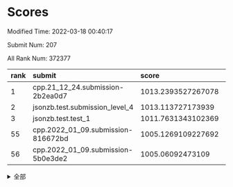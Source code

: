 # Scores

Modified Time: 2022-03-18 00:40:17

Submit Num: 207

All Rank Num: 372377

| rank |               submit               |       score        |       sigma        | pk_num |
| :--- | :--------------------------------- | :----------------- | :----------------- | :----- |
| 1    | cpp.21_12_24.submission-2b2ea0d7   | 1013.2393527267078 | 0.8211944578721618 | 7196   |
| 2    | jsonzb.test.submission_level_4     | 1013.113727173939  | 0.8110107034048419 | 7199   |
| 3    | jsonzb.test.test_1                 | 1011.7631343102369 | 0.7877877262348744 | 7196   |
| 55   | cpp.2022_01_09.submission-816672bd | 1005.1269109227692 | 0.7092443549113813 | 7192   |
| 56   | cpp.2022_01_09.submission-5b0e3de2 | 1005.06092473109   | 0.7230049136937412 | 7199   |


<details>
<summary>全部</summary>

| rank |                 submit                 |       score        |       sigma        | pk_num |
| :--- | :------------------------------------- | :----------------- | :----------------- | :----- |
| 1    | cpp.21_12_24.submission-2b2ea0d7       | 1013.2393527267078 | 0.8211944578721618 | 7196   |
| 2    | jsonzb.test.submission_level_4         | 1013.113727173939  | 0.8110107034048419 | 7199   |
| 3    | jsonzb.test.test_1                     | 1011.7631343102369 | 0.7877877262348744 | 7196   |
| 4    | gobigger.level_3.submission_level_3_27 | 1011.6663007393731 | 0.7794494618291609 | 7198   |
| 5    | gobigger.level_3.submission_level_3_43 | 1011.4588288606242 | 0.7602651069267738 | 7197   |
| 6    | gobigger.level_3.submission_level_3_42 | 1011.3830598270733 | 0.7774158594276662 | 7203   |
| 7    | gobigger.level_3.submission_level_3_38 | 1011.2434278037651 | 0.7595709458022791 | 7193   |
| 8    | gobigger.level_3.submission_level_3_6  | 1011.2401535188875 | 0.7942867226755875 | 7192   |
| 9    | gobigger.level_3.submission_level_3_31 | 1011.0177746779298 | 0.7702627059764042 | 7199   |
| 10   | gobigger.level_3.submission_level_3_9  | 1010.9842148107167 | 0.7740574290106185 | 7195   |
| 11   | gobigger.level_3.submission_level_3_28 | 1010.9570168918962 | 0.7507828928046509 | 7198   |
| 12   | gobigger.level_3.submission_level_3_35 | 1010.7531417252351 | 0.7596370792130747 | 7197   |
| 13   | gobigger.level_3.submission_level_3_44 | 1010.7484521482144 | 0.7583268103218967 | 7198   |
| 14   | gobigger.level_3.submission_level_3_17 | 1010.6774356249631 | 0.7604051275904065 | 7198   |
| 15   | gobigger.level_3.submission_level_3_34 | 1010.6506252324448 | 0.7893371111401261 | 7196   |
| 16   | gobigger.level_3.submission_level_3_33 | 1010.6282689477254 | 0.7557779607578924 | 7198   |
| 17   | gobigger.level_3.submission_level_3_25 | 1010.6272947857092 | 0.7743267520392962 | 7196   |
| 18   | gobigger.level_3.submission_level_3_2  | 1010.5876190273548 | 0.7480110480052735 | 7196   |
| 19   | gobigger.level_3.submission_level_3_47 | 1010.5849696004709 | 0.7690805309698505 | 7194   |
| 20   | gobigger.level_3.submission_level_3_30 | 1010.5671688375455 | 0.7508909448166263 | 7194   |
| 21   | gobigger.level_3.submission_level_3_41 | 1010.5174343078018 | 0.7593984928965092 | 7191   |
| 22   | gobigger.level_3.submission_level_3_5  | 1010.4867147522184 | 0.7552559684955052 | 7194   |
| 23   | gobigger.level_3.submission_level_3_20 | 1010.4827041372067 | 0.7456744834053295 | 7193   |
| 24   | gobigger.level_3.submission_level_3_37 | 1010.4602708772625 | 0.7743651321011481 | 7202   |
| 25   | gobigger.level_3.submission_level_3_36 | 1010.4428414002936 | 0.7576148900053015 | 7194   |
| 26   | gobigger.level_3.submission_level_3_49 | 1010.4280658671241 | 0.7451475371336754 | 7197   |
| 27   | gobigger.level_3.submission_level_3_29 | 1010.4070802569241 | 0.7441320934547566 | 7196   |
| 28   | gobigger.level_3.submission_level_3_40 | 1010.3234219328177 | 0.7749627009197818 | 7195   |
| 29   | gobigger.level_3.submission_level_3_45 | 1010.2864169513693 | 0.7501292008781791 | 7198   |
| 30   | gobigger.level_3.submission_level_3_16 | 1010.2687229403195 | 0.7495522819243674 | 7194   |
| 31   | gobigger.level_3.submission_level_3_24 | 1010.2020823989017 | 0.749592727564377  | 7198   |
| 32   | gobigger.level_3.submission_level_3_32 | 1010.1929099328896 | 0.7496711772588635 | 7193   |
| 33   | gobigger.level_3.submission_level_3_22 | 1010.1672412493939 | 0.7635739474524502 | 7195   |
| 34   | gobigger.level_3.submission_level_3_3  | 1010.1592373255279 | 0.7692451321911927 | 7197   |
| 35   | gobigger.level_3.submission_level_3_39 | 1010.1527602642562 | 0.7637487174169166 | 7193   |
| 36   | gobigger.level_3.submission_level_3_26 | 1010.1480959186476 | 0.7555760235532737 | 7199   |
| 37   | gobigger.level_3.submission_level_3_12 | 1009.9939939865152 | 0.7501877604305699 | 7194   |
| 38   | gobigger.level_3.submission_level_3_13 | 1009.9619797300032 | 0.7439500262950159 | 7197   |
| 39   | gobigger.level_3.submission_level_3_19 | 1009.954778825251  | 0.7540770193380066 | 7198   |
| 40   | gobigger.level_3.submission_level_3_11 | 1009.890441326896  | 0.7535966789250615 | 7194   |
| 41   | gobigger.level_3.submission_level_3_1  | 1009.7305430967108 | 0.7670795583050095 | 7192   |
| 42   | gobigger.level_3.submission_level_3_14 | 1009.6156735167733 | 0.7592505122949833 | 7194   |
| 43   | gobigger.level_3.submission_level_3_0  | 1009.4978766512054 | 0.7731899059196446 | 7199   |
| 44   | gobigger.level_3.submission_level_3_10 | 1009.4563749346335 | 0.7720658349099505 | 7198   |
| 45   | gobigger.level_3.submission_level_3_48 | 1009.438626206007  | 0.7531980799067384 | 7202   |
| 46   | gobigger.level_3.submission_level_3_23 | 1009.4070025645644 | 0.7461739047596151 | 7195   |
| 47   | gobigger.level_3.submission_level_3_21 | 1009.3049729632154 | 0.7606621985843992 | 7190   |
| 48   | gobigger.level_3.submission_level_3_7  | 1009.0446517157326 | 0.7456611419381729 | 7197   |
| 49   | gobigger.level_3.submission_level_3_18 | 1008.98102220016   | 0.7447449224729313 | 7191   |
| 50   | gobigger.level_3.submission_level_3_4  | 1008.9492323403739 | 0.7777841896918588 | 7192   |
| 51   | gobigger.level_3.submission_level_3_15 | 1008.8020227150033 | 0.7345455662713517 | 7198   |
| 52   | gobigger.level_3.submission_level_3_46 | 1008.5432461040263 | 0.7548153834384914 | 7199   |
| 53   | gobigger.level_3.submission_level_3_8  | 1008.1185340463087 | 0.7407872623572426 | 7197   |
| 54   | gobigger.level_1.submission_level_1_28 | 1005.4264262940441 | 0.7251271360179754 | 7204   |
| 55   | cpp.2022_01_09.submission-816672bd     | 1005.1269109227692 | 0.7092443549113813 | 7192   |
| 56   | cpp.2022_01_09.submission-5b0e3de2     | 1005.06092473109   | 0.7230049136937412 | 7199   |
| 57   | gobigger.level_1.submission_level_1_20 | 1004.8032625771095 | 0.7139385854454829 | 7196   |
| 58   | gobigger.level_1.submission_level_1_43 | 1004.3765567615104 | 0.7284535593788077 | 7196   |
| 59   | gobigger.level_1.submission_level_1_33 | 1004.3398004956549 | 0.7235074601303947 | 7197   |
| 60   | gobigger.level_1.submission_level_1_38 | 1004.3319268755632 | 0.7258420252762812 | 7195   |
| 61   | gobigger.level_1.submission_level_1_27 | 1004.2161986845731 | 0.716907286951522  | 7201   |
| 62   | gobigger.level_1.submission_level_1_39 | 1004.2071912915235 | 0.7276334559599233 | 7185   |
| 63   | gobigger.level_1.submission_level_1_0  | 1004.1719983251315 | 0.7086825114763262 | 7197   |
| 64   | gobigger.level_1.submission_level_1_36 | 1003.885059072114  | 0.7313957921094267 | 7200   |
| 65   | gobigger.level_1.submission_level_1_49 | 1003.8682659392322 | 0.7297174921928744 | 7195   |
| 66   | gobigger.level_1.submission_level_1_11 | 1003.7500123896217 | 0.727139033596612  | 7199   |
| 67   | gobigger.level_1.submission_level_1_26 | 1003.6733194063713 | 0.7206589356041151 | 7198   |
| 68   | gobigger.level_1.submission_level_1_12 | 1003.6169990783934 | 0.7076298006759163 | 7194   |
| 69   | gobigger.level_1.submission_level_1_6  | 1003.6039019725162 | 0.7306220338945522 | 7193   |
| 70   | gobigger.level_1.submission_level_1_44 | 1003.5888244343303 | 0.7147176875681415 | 7198   |
| 71   | gobigger.level_1.submission_level_1_32 | 1003.5679816007872 | 0.7154256367405967 | 7196   |
| 72   | gobigger.level_1.submission_level_1_8  | 1003.4646797108005 | 0.7245667983850254 | 7198   |
| 73   | gobigger.level_1.submission_level_1_47 | 1003.4213237914371 | 0.7068778409940412 | 7194   |
| 74   | gobigger.level_1.submission_level_1_13 | 1003.4083483159078 | 0.7118916041015299 | 7197   |
| 75   | gobigger.level_1.submission_level_1_3  | 1003.3470426429063 | 0.7202962794947078 | 7198   |
| 76   | gobigger.level_1.submission_level_1_34 | 1003.3436117622194 | 0.7156825409456058 | 7193   |
| 77   | gobigger.level_1.submission_level_1_42 | 1003.3425286981652 | 0.7214757632094854 | 7194   |
| 78   | gobigger.level_1.submission_level_1_46 | 1003.3416843641529 | 0.7180450857756067 | 7192   |
| 79   | gobigger.level_1.submission_level_1_29 | 1003.3130409172917 | 0.717457429845862  | 7196   |
| 80   | gobigger.level_1.submission_level_1_2  | 1003.309595000164  | 0.7236854141748735 | 7198   |
| 81   | gobigger.level_1.submission_level_1_1  | 1003.2265179855808 | 0.7148278539460088 | 7200   |
| 82   | gobigger.level_1.submission_level_1_35 | 1003.1612455836378 | 0.7179810166163044 | 7196   |
| 83   | gobigger.level_1.submission_level_1_25 | 1003.1201408155373 | 0.7389876913164286 | 7197   |
| 84   | gobigger.level_1.submission_level_1_31 | 1003.1056439754814 | 0.71664061393907   | 7198   |
| 85   | gobigger.level_1.submission_level_1_48 | 1003.0890980215585 | 0.712473368732001  | 7196   |
| 86   | gobigger.level_1.submission_level_1_30 | 1003.0338367408536 | 0.7169052800070783 | 7192   |
| 87   | gobigger.level_1.submission_level_1_16 | 1002.9388157842624 | 0.7159631665517122 | 7199   |
| 88   | gobigger.level_1.submission_level_1_37 | 1002.9194522475508 | 0.7300816512662487 | 7200   |
| 89   | gobigger.level_1.submission_level_1_23 | 1002.9159308134715 | 0.7153361098815514 | 7195   |
| 90   | gobigger.level_1.submission_level_1_9  | 1002.8966561161411 | 0.7127379371405188 | 7194   |
| 91   | gobigger.level_1.submission_level_1_17 | 1002.8877592531767 | 0.7147429779611343 | 7195   |
| 92   | gobigger.level_1.submission_level_1_14 | 1002.8447753938385 | 0.7237776534500271 | 7199   |
| 93   | gobigger.level_1.submission_level_1_40 | 1002.7945260781357 | 0.7161465083128485 | 7194   |
| 94   | gobigger.level_1.submission_level_1_21 | 1002.7578929505762 | 0.7109398297962446 | 7193   |
| 95   | gobigger.level_1.submission_level_1_24 | 1002.7519361145221 | 0.727556613317175  | 7194   |
| 96   | gobigger.level_1.submission_level_1_19 | 1002.6810568044182 | 0.7109821924797427 | 7196   |
| 97   | gobigger.level_1.submission_level_1_45 | 1002.559769934832  | 0.7108576667754967 | 7194   |
| 98   | gobigger.level_1.submission_level_1_18 | 1002.5156354756259 | 0.7055163463305524 | 7196   |
| 99   | gobigger.level_1.submission_level_1_4  | 1002.4643159002694 | 0.7133727228616803 | 7192   |
| 100  | gobigger.level_1.submission_level_1_15 | 1002.4362791144133 | 0.7088538516648057 | 7196   |
| 101  | gobigger.level_1.submission_level_1_7  | 1002.3439094286612 | 0.7190788459549543 | 7194   |
| 102  | gobigger.level_1.submission_level_1_10 | 1002.1525965913148 | 0.7196478046587501 | 7193   |
| 103  | gobigger.level_1.submission_level_1_5  | 1002.0495211083428 | 0.7090659306658319 | 7199   |
| 104  | gobigger.level_1.submission_level_1_22 | 1002.0337003607096 | 0.7180869037392384 | 7196   |
| 105  | gobigger.level_1.submission_level_1_41 | 1001.8156905949311 | 0.7134375122358695 | 7194   |
| 106  | gobigger.random.submission_random_4    | 997.1551114889505  | 0.698559391355718  | 7194   |
| 107  | gobigger.random.submission_random_24   | 997.1138106416493  | 0.7113999754260515 | 7198   |
| 108  | gobigger.random.submission_random_49   | 996.7640663956097  | 0.7209420206667104 | 7197   |
| 109  | gobigger.random.submission_random_43   | 996.7513044219185  | 0.7179728311159419 | 7193   |
| 110  | gobigger.random.submission_random_33   | 996.692454455222   | 0.7202134238987591 | 7198   |
| 111  | gobigger.random.submission_random_12   | 996.6091486741851  | 0.7269127077092916 | 7198   |
| 112  | gobigger.random.submission_random_17   | 996.5775372595072  | 0.7149276149038842 | 7197   |
| 113  | gobigger.random.submission_random_2    | 996.4525189199525  | 0.7159629963463082 | 7194   |
| 114  | gobigger.random.submission_random_41   | 996.451619458648   | 0.7302709514504697 | 7195   |
| 115  | gobigger.random.submission_random_47   | 996.4182591640738  | 0.703160541118275  | 7197   |
| 116  | gobigger.random.submission_random_44   | 996.3236982978906  | 0.717144398121119  | 7192   |
| 117  | gobigger.random.submission_random_46   | 996.3107532683077  | 0.7161964639269672 | 7197   |
| 118  | gobigger.random.submission_random_42   | 996.2866442146186  | 0.6994010137087625 | 7192   |
| 119  | gobigger.random.submission_random_27   | 996.2808750171087  | 0.710010624757118  | 7195   |
| 120  | gobigger.random.submission_random_28   | 996.2756854071367  | 0.712344030484397  | 7193   |
| 121  | gobigger.random.submission_random_0    | 996.2189472592045  | 0.7060372514737884 | 7194   |
| 122  | gobigger.random.submission_random_39   | 996.2188874373412  | 0.7105084945751372 | 7196   |
| 123  | gobigger.random.submission_random_19   | 996.218262355105   | 0.7159341917809743 | 7195   |
| 124  | gobigger.random.submission_random_26   | 996.2077734511076  | 0.7137664954387437 | 7197   |
| 125  | gobigger.random.submission_random_7    | 996.2076449130956  | 0.7157371368239709 | 7189   |
| 126  | gobigger.random.submission_random_31   | 996.1594174525059  | 0.7190161666151937 | 7194   |
| 127  | gobigger.random.submission_random_22   | 996.1534737947579  | 0.7144987207924164 | 7196   |
| 128  | gobigger.random.submission_random_6    | 996.145838747796   | 0.7036387029929235 | 7195   |
| 129  | gobigger.random.submission_random_9    | 996.1405056833659  | 0.7132215089672047 | 7195   |
| 130  | gobigger.random.submission_random_45   | 996.1102223749247  | 0.7073558153170354 | 7192   |
| 131  | gobigger.random.submission_random_38   | 996.1015882953574  | 0.7083269591572126 | 7191   |
| 132  | gobigger.random.submission_random_21   | 996.0963727051418  | 0.7092439837075889 | 7191   |
| 133  | gobigger.random.submission_random_37   | 996.0505440825149  | 0.7003829551526474 | 7192   |
| 134  | gobigger.random.submission_random_14   | 996.0172977802375  | 0.7237135977714609 | 7199   |
| 135  | gobigger.random.submission_random_29   | 995.9168556175947  | 0.7010770333211203 | 7198   |
| 136  | gobigger.random.submission_random_3    | 995.8819341304375  | 0.717214343103427  | 7202   |
| 137  | gobigger.random.submission_random_5    | 995.8542633847775  | 0.7116612059404298 | 7195   |
| 138  | gobigger.random.submission_random_11   | 995.8137809860106  | 0.7192580592154522 | 7200   |
| 139  | gobigger.random.submission_random_10   | 995.803887491484   | 0.7057423252905963 | 7196   |
| 140  | gobigger.random.submission_random_48   | 995.7778577376736  | 0.7220330091748354 | 7199   |
| 141  | gobigger.random.submission_random_16   | 995.7475132006118  | 0.7265380807056098 | 7197   |
| 142  | gobigger.random.submission_random_1    | 995.7397136876552  | 0.7187771865817326 | 7195   |
| 143  | gobigger.random.submission_random_18   | 995.6950844127331  | 0.7055783378979122 | 7197   |
| 144  | gobigger.random.submission_random_20   | 995.5963247309674  | 0.7165024868707988 | 7195   |
| 145  | gobigger.random.submission_random_34   | 995.5085029846975  | 0.719117396350205  | 7195   |
| 146  | gobigger.random.submission_random_23   | 995.5049331417391  | 0.7035963848923481 | 7196   |
| 147  | gobigger.random.submission_random_30   | 995.4962537905185  | 0.7099344396258782 | 7194   |
| 148  | gobigger.random.submission_random_15   | 995.4759502424173  | 0.7090819902217972 | 7199   |
| 149  | gobigger.random.submission_random_32   | 995.2631525751673  | 0.7096391475976263 | 7196   |
| 150  | gobigger.random.submission_random_25   | 995.2136030995637  | 0.7127206891847753 | 7192   |
| 151  | gobigger.random.submission_random_8    | 995.1631135003206  | 0.7099721776907649 | 7194   |
| 152  | gobigger.random.submission_random_13   | 995.1393891378615  | 0.7118111701270217 | 7192   |
| 153  | gobigger.random.submission_random_35   | 995.1094596896177  | 0.7103380481261051 | 7199   |
| 154  | gobigger.random.submission_random_36   | 994.6810845382615  | 0.7165810348720558 | 7190   |
| 155  | gobigger.random.submission_random_40   | 994.1844466212418  | 0.7269613607595382 | 7194   |
| 156  | gobigger.level_2.submission_level_2_41 | 994.1341789437985  | 0.7210461460525907 | 7195   |
| 157  | gobigger.level_2.submission_level_2_22 | 993.8149476145978  | 0.7376373222878592 | 7192   |
| 158  | gobigger.level_2.submission_level_2_18 | 993.648466903994   | 0.7283895404081279 | 7198   |
| 159  | gobigger.level_2.submission_level_2_32 | 993.3761310863066  | 0.7274160749231637 | 7197   |
| 160  | gobigger.level_2.submission_level_2_12 | 993.3623122189102  | 0.7344826687224044 | 7191   |
| 161  | gobigger.level_2.submission_level_2_44 | 993.2987585535286  | 0.7531575571391829 | 7199   |
| 162  | gobigger.level_2.submission_level_2_42 | 993.1256067254928  | 0.728367459160066  | 7199   |
| 163  | gobigger.level_2.submission_level_2_46 | 993.0680008253195  | 0.7463468042715196 | 7193   |
| 164  | gobigger.level_2.submission_level_2_27 | 993.0198360630383  | 0.7411446915477997 | 7195   |
| 165  | gobigger.level_2.submission_level_2_43 | 992.9999489748432  | 0.7534272571515028 | 7192   |
| 166  | gobigger.level_2.submission_level_2_45 | 992.9950266062096  | 0.743607418294747  | 7200   |
| 167  | gobigger.level_2.submission_level_2_35 | 992.9850747377128  | 0.7368358239416782 | 7193   |
| 168  | gobigger.level_2.submission_level_2_20 | 992.910137859689   | 0.7509466276070468 | 7197   |
| 169  | gobigger.level_2.submission_level_2_10 | 992.6101137372865  | 0.7491195621156697 | 7196   |
| 170  | gobigger.level_2.submission_level_2_0  | 992.5078270558437  | 0.744433761167941  | 7198   |
| 171  | gobigger.level_2.submission_level_2_48 | 992.5062052767775  | 0.7388997172227523 | 7197   |
| 172  | gobigger.level_2.submission_level_2_49 | 992.4296776745018  | 0.7469007544828619 | 7196   |
| 173  | gobigger.level_2.submission_level_2_24 | 992.3792677079565  | 0.7559841424583869 | 7193   |
| 174  | gobigger.level_2.submission_level_2_19 | 992.3080272181463  | 0.7449076827893543 | 7197   |
| 175  | gobigger.level_2.submission_level_2_14 | 992.1751983349957  | 0.7478585451353177 | 7192   |
| 176  | gobigger.level_2.submission_level_2_9  | 992.1300282710931  | 0.7513937522262971 | 7200   |
| 177  | gobigger.level_2.submission_level_2_4  | 992.0897548843494  | 0.7504968580912016 | 7200   |
| 178  | gobigger.level_2.submission_level_2_2  | 991.864578542428   | 0.7445177170988334 | 7201   |
| 179  | gobigger.level_2.submission_level_2_3  | 991.8218243181906  | 0.7399102413518819 | 7198   |
| 180  | gobigger.level_2.submission_level_2_5  | 991.7964849382452  | 0.7359541028348012 | 7195   |
| 181  | gobigger.level_2.submission_level_2_31 | 991.7927996121441  | 0.7489239227016542 | 7198   |
| 182  | gobigger.level_2.submission_level_2_11 | 991.6948434472795  | 0.763347372573121  | 7195   |
| 183  | gobigger.level_2.submission_level_2_37 | 991.6809218822428  | 0.7487869706417934 | 7190   |
| 184  | gobigger.level_2.submission_level_2_15 | 991.664712535578   | 0.7483034183511356 | 7196   |
| 185  | gobigger.level_2.submission_level_2_30 | 991.6334927650868  | 0.7414376086152212 | 7198   |
| 186  | gobigger.level_2.submission_level_2_16 | 991.5880329874694  | 0.7631237632885763 | 7193   |
| 187  | gobigger.level_2.submission_level_2_17 | 991.5752763020051  | 0.7522358494650311 | 7192   |
| 188  | gobigger.level_2.submission_level_2_39 | 991.5648663512375  | 0.7448919631734656 | 7194   |
| 189  | gobigger.level_2.submission_level_2_21 | 991.5067671221254  | 0.7683829654966072 | 7202   |
| 190  | gobigger.level_2.submission_level_2_40 | 991.5030711253581  | 0.7588464246555928 | 7197   |
| 191  | gobigger.level_2.submission_level_2_28 | 991.483000652279   | 0.727663419355949  | 7193   |
| 192  | gobigger.level_2.submission_level_2_29 | 991.2386239464176  | 0.7497990090959402 | 7197   |
| 193  | gobigger.level_2.submission_level_2_33 | 991.2284152969606  | 0.7617405995121725 | 7196   |
| 194  | gobigger.level_2.submission_level_2_6  | 991.2019888277346  | 0.7552499336946399 | 7200   |
| 195  | gobigger.level_2.submission_level_2_38 | 991.0814258714491  | 0.7456800353870043 | 7191   |
| 196  | gobigger.level_2.submission_level_2_36 | 991.0471564491156  | 0.7502123985002392 | 7196   |
| 197  | gobigger.level_2.submission_level_2_1  | 991.0460457197192  | 0.750616192210918  | 7192   |
| 198  | gobigger.level_2.submission_level_2_34 | 990.9461330059289  | 0.7703766771075978 | 7193   |
| 199  | gobigger.level_2.submission_level_2_23 | 990.8035017572432  | 0.7387221785589624 | 7202   |
| 200  | gobigger.level_2.submission_level_2_13 | 990.7949738753716  | 0.7606027014323008 | 7192   |
| 201  | gobigger.level_2.submission_level_2_8  | 990.5297133249263  | 0.7603869957077861 | 7190   |
| 202  | gobigger.level_2.submission_level_2_47 | 990.5257650488478  | 0.7534089286146362 | 7194   |
| 203  | gobigger.level_2.submission_level_2_7  | 990.2954281499922  | 0.773802067600324  | 7196   |
| 204  | gobigger.level_2.submission_level_2_26 | 989.8993344050033  | 0.7708564341693254 | 7195   |
| 205  | gobigger.level_2.submission_level_2_25 | 989.5568210275234  | 0.7623831026891301 | 7194   |
| 206  | gobigger.none.submission_none_0        | 977.079362559205   | 1.3198348784342597 | 7199   |
| 207  | gobigger.none.submission_none_1        | 975.3541515164511  | 1.4640443022786929 | 7195   |

</details>
